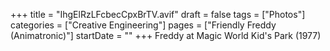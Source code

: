 +++
title = "IhgElRzLFcbecCpxBrTV.avif"
draft = false
tags = ["Photos"]
categories = ["Creative Engineering"]
pages = ["Friendly Freddy (Animatronic)"]
startDate = ""
+++
 Freddy at Magic World Kid's Park (1977)
